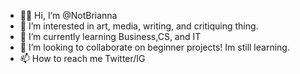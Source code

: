 - 👋🏾 Hi, I’m @NotBrianna
- 👀 I’m interested in art, media, writing, and critiquing thing.
- 🌱 I’m currently learning Business,CS, and IT
- 💞️ I’m looking to collaborate on beginner projects! Im still learning.
- 📫 How to reach me Twitter/IG

<!---
NotBrianna/NotBrianna is a ✨ special ✨ repository because its `README.md` (this file) appears on your GitHub profile.
You can click the Preview link to take a look at your changes.
--->
